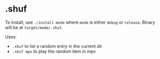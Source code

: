 # .shuf

To install, use `./install mode` where `mode` is either `debug` or `release`.
Binary will be at `target/mode/.shuf`.

Uses: 
- `.shuf` to list a random entry in the current dir
- `.shuf mpv` to play the random item in mpv
